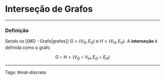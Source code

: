 # Interseção de Grafos

---

### Definição

Sendo os [[MD - Grafo|grafos]] $G=(V_G,E_G)$ e $H=(V_H,E_H)$. A **interseção** é definida como o grafo 

$$G \cap H = (V_G \cap V_H, E_G \cap E_H)$$

---

Tags: #mat-discreta 
